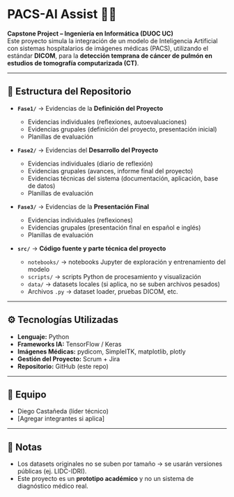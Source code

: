 # PACS-AI Assist 🩻🤖

**Capstone Project – Ingeniería en Informática (DUOC UC)**  
Este proyecto simula la integración de un modelo de Inteligencia Artificial con sistemas hospitalarios de imágenes médicas (PACS), utilizando el estándar **DICOM**, para la **detección temprana de cáncer de pulmón en estudios de tomografía computarizada (CT)**.

---

## 📂 Estructura del Repositorio

- **`Fase1/`** → Evidencias de la **Definición del Proyecto**  
  - Evidencias individuales (reflexiones, autoevaluaciones)  
  - Evidencias grupales (definición del proyecto, presentación inicial)  
  - Planillas de evaluación  

- **`Fase2/`** → Evidencias del **Desarrollo del Proyecto**  
  - Evidencias individuales (diario de reflexión)  
  - Evidencias grupales (avances, informe final del proyecto)  
  - Evidencias técnicas del sistema (documentación, aplicación, base de datos)  
  - Planillas de evaluación  

- **`Fase3/`** → Evidencias de la **Presentación Final**  
  - Evidencias individuales (reflexiones)  
  - Evidencias grupales (presentación final en español e inglés)  
  - Planillas de evaluación  

- **`src/`** → **Código fuente y parte técnica del proyecto**  
  - `notebooks/` → notebooks Jupyter de exploración y entrenamiento del modelo  
  - `scripts/` → scripts Python de procesamiento y visualización  
  - `data/` → datasets locales (si aplica, no se suben archivos pesados)  
  - Archivos `.py` → dataset loader, pruebas DICOM, etc.  

---

## ⚙️ Tecnologías Utilizadas
- **Lenguaje:** Python  
- **Frameworks IA:** TensorFlow / Keras  
- **Imágenes Médicas:** pydicom, SimpleITK, matplotlib, plotly  
- **Gestión del Proyecto:** Scrum + Jira  
- **Repositorio:** GitHub (este repo)  

---

## 👥 Equipo
- Diego Castañeda (líder técnico)  
- [Agregar integrantes si aplica]  

---

## 📝 Notas
- Los datasets originales no se suben por tamaño → se usarán versiones públicas (ej. LIDC-IDRI).  
- Este proyecto es un **prototipo académico** y no un sistema de diagnóstico médico real.  
